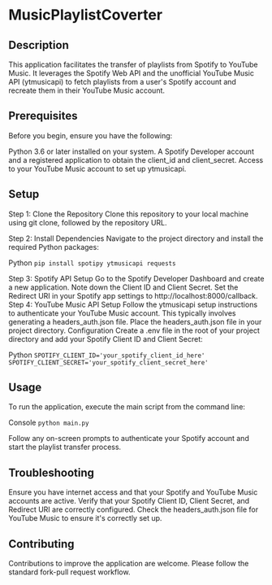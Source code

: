 # MusicPlaylistCoverter
## Description
This application facilitates the transfer of playlists from Spotify to YouTube Music. It leverages the Spotify Web API and the unofficial YouTube Music API (ytmusicapi) to fetch playlists from a user's Spotify account and recreate them in their YouTube Music account.

## Prerequisites
Before you begin, ensure you have the following:

Python 3.6 or later installed on your system.
A Spotify Developer account and a registered application to obtain the client_id and client_secret.
Access to your YouTube Music account to set up ytmusicapi.

## Setup
Step 1: Clone the Repository
Clone this repository to your local machine using git clone, followed by the repository URL.

Step 2: Install Dependencies
Navigate to the project directory and install the required Python packages:

Python
`pip install spotipy ytmusicapi requests`

Step 3: Spotify API Setup
Go to the Spotify Developer Dashboard and create a new application.
Note down the Client ID and Client Secret.
Set the Redirect URI in your Spotify app settings to http://localhost:8000/callback.
Step 4: YouTube Music API Setup
Follow the ytmusicapi setup instructions to authenticate your YouTube Music account. This typically involves generating a headers_auth.json file.
Place the headers_auth.json file in your project directory.
Configuration
Create a .env file in the root of your project directory and add your Spotify Client ID and Client Secret:

Python
`SPOTIFY_CLIENT_ID='your_spotify_client_id_here'
SPOTIFY_CLIENT_SECRET='your_spotify_client_secret_here'`

## Usage
To run the application, execute the main script from the command line:

Console
`python main.py`

Follow any on-screen prompts to authenticate your Spotify account and start the playlist transfer process.

## Troubleshooting
Ensure you have internet access and that your Spotify and YouTube Music accounts are active.
Verify that your Spotify Client ID, Client Secret, and Redirect URI are correctly configured.
Check the headers_auth.json file for YouTube Music to ensure it's correctly set up.

## Contributing
Contributions to improve the application are welcome. Please follow the standard fork-pull request workflow.
